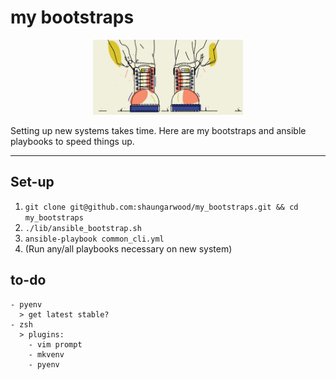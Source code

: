# my bootstraps

<p align="center">
  <img src="lib/logo.jpeg" width="240" height="120" />
</p>


Setting up new systems takes time. Here are my bootstraps and ansible playbooks to speed things up.

---

## Set-up
1. ```git clone git@github.com:shaungarwood/my_bootstraps.git && cd my_bootstraps```
2. ```./lib/ansible_bootstrap.sh```
3. ```ansible-playbook common_cli.yml```
4. (Run any/all playbooks necessary on new system)

## to-do
```
- pyenv
  > get latest stable?
- zsh
  > plugins:
    - vim prompt
    - mkvenv
    - pyenv
```
